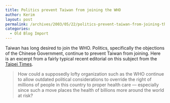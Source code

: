 ```yaml
---
title: Politics prevent Taiwan from joining the WHO
author: Kerim
layout: post
permalink: /archives/2003/05/22/politics-prevent-taiwan-from-joining-the-who/
categories:
  - Old Blog Import
---
```

Taiwan has long desired to join the WHO. Politics, specifically the objections of the Chinese Government, continue to prevent Taiwan from joining. Here is an excerpt from a fairly typical recent editorial on this subject from the <a href="http://www.taipeitimes.com/News/edit/archives/2003/05/21/2003052015" onclick="_gaq.push(['_trackEvent', 'outbound-article', 'http://www.taipeitimes.com/News/edit/archives/2003/05/21/2003052015', 'Taipei Times']);" >Taipei Times</a>.


>   How could a supposedly lofty organization such as the WHO continue to allow outdated political considerations to override the right of millions of people in this country to proper health care &#8212; especially since such a move places the health of billions more around the world at risk?



